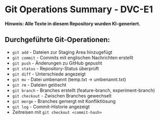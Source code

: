# Git Operations Summary - DVC-E1

**Hinweis: Alle Texte in diesem Repository wurden KI-generiert.**

## Durchgeführte Git-Operationen:

- `git add` - Dateien zur Staging Area hinzugefügt
- `git commit` - Commits mit englischen Nachrichten erstellt
- `git push` - Änderungen zu GitHub gepusht
- `git status` - Repository-Status überprüft
- `git diff` - Unterschiede angezeigt
- `git mv` - Datei umbenannt (temp.txt → umbenannt.txt)
- `git rm` - Dateien gelöscht
- `git branch` - Branches erstellt (feature-branch, experiment-branch)
- `git checkout` - Zwischen Branches gewechselt
- `git merge` - Branches gemergt mit Konfliktlösung
- `git log` - Commit-Historie angezeigt
- Zeitreisen mit `git checkout <commit-hash>`
